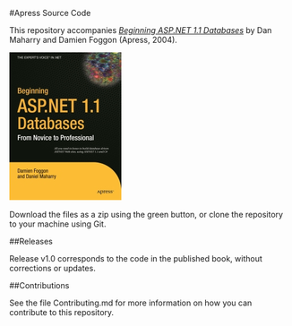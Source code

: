 #Apress Source Code

This repository accompanies [*Beginning ASP.NET 1.1 Databases*](http://www.apress.com/9781590593691) by Dan Maharry and Damien Foggon (Apress, 2004).

[comment]: #cover
![Cover image](9781590593691.jpg)

Download the files as a zip using the green button, or clone the repository to your machine using Git.

##Releases

Release v1.0 corresponds to the code in the published book, without corrections or updates.

##Contributions

See the file Contributing.md for more information on how you can contribute to this repository.
